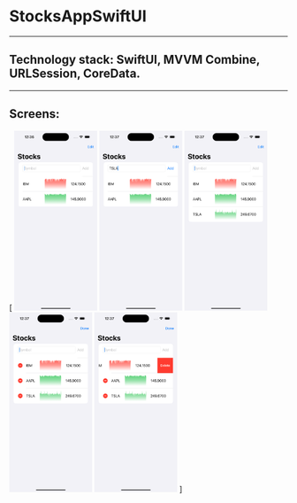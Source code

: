 # StocksAppSwiftUI
---

## Technology stack: SwiftUI, MVVM Combine, URLSession, CoreData.

---
## Screens:

[
<img src="https://github.com/MikkiWhiteDove/StocksAppSwiftUI/blob/main/screens/Simulator%20Screen%20Shot%20-%20iPhone%2014%20Pro%20-%202022-10-05%20at%2012.36.57.png" width="150" hedth="300">
<img src="https://github.com/MikkiWhiteDove/StocksAppSwiftUI/blob/main/screens/Simulator%20Screen%20Shot%20-%20iPhone%2014%20Pro%20-%202022-10-05%20at%2012.37.18.png" width="150" hedth="300">
<img src="https://github.com/MikkiWhiteDove/StocksAppSwiftUI/blob/main/screens/Simulator%20Screen%20Shot%20-%20iPhone%2014%20Pro%20-%202022-10-05%20at%2012.37.26.png" width="150" hedth="300">
<img src="https://github.com/MikkiWhiteDove/StocksAppSwiftUI/blob/main/screens/Simulator%20Screen%20Shot%20-%20iPhone%2014%20Pro%20-%202022-10-05%20at%2012.37.36.png" width="150" hedth="300">
<img src="https://github.com/MikkiWhiteDove/StocksAppSwiftUI/blob/main/screens/Simulator%20Screen%20Shot%20-%20iPhone%2014%20Pro%20-%202022-10-05%20at%2012.37.45.png" width="150" hedth="300">
]
